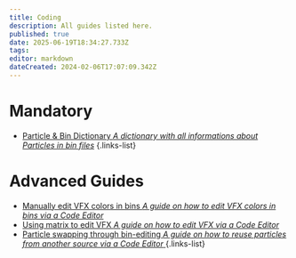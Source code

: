 ```yaml
---
title: Coding
description: All guides listed here.
published: true
date: 2025-06-19T18:34:27.733Z
tags: 
editor: markdown
dateCreated: 2024-02-06T17:07:09.342Z
---
```



# Mandatory
- [Particle & Bin Dictionary *A dictionary with all informations about Particles in bin files*](/specific-guide/coding/particle-dictionary)
{.links-list}

# Advanced Guides

- [Manually edit VFX colors in bins *A guide on how to edit VFX colors in bins via a Code Editor*](/specific-guide/coding/man-edit-vfxcolor)
- [Using matrix to edit VFX *A guide on how to edit VFX via a Code Editor*](/specific-guide/coding/edit-vfx-using-matrix)
- [Particle swapping through bin-editing *A guide on how to reuse particles from another source via a Code Editor* ](/specific-guide/coding/Particle-swapping)
{.links-list}


